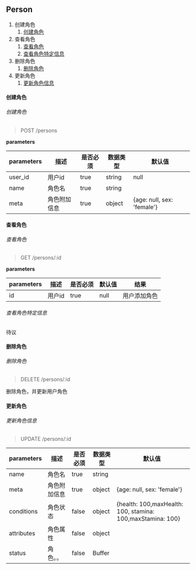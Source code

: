 ## Person

1. 创建角色
    1. [创建角色](#create_person)
2. 查看角色
    1. [查看角色](#get_all_person)
    2. [查看角色特定信息](#get_person_info)
3. 删除角色
    1. [删除角色](#delete_person)
4. 更新角色        
    1. [更新角色信息](#update_person_info)


#### 创建角色

<h6 id="create_preson">创建角色</h6>

> POST /persons

**parameters**

| parameters | 描述 | 是否必须 | 数据类型 | 默认值 |
| ---- | ---- | ---- | ---- | --- |
| user_id | 用户id | true | string | null |
| name | 角色名 | true | string |  |
| meta | 角色附加信息 | true | object | {age: null, sex: 'female'}

#### 查看角色

<h6 id="get_all_person">查看角色</h6>

> GET /persons/:id

**parameters**

| parameters | 描述 | 是否必须 | 默认值 | 结果 |
| ---- | ---- | ---- | ---- | --- |
| id | 用户id | true | null | 用户添加角色 |

<h6 id="get_person_info">查看角色特定信息</h6>

待议

#### 删除角色

<h6 id="delete_person">删除角色</h6>

> DELETE /persons/:id

删除角色，并更新用户角色

#### 更新角色

<h6 id="update_person_info">更新角色信息</h6>

> UPDATE /persons/:id

| parameters | 描述 | 是否必须 | 数据类型 | 默认值 |
| ---- | ---- | ---- | ---- | --- |
| name | 角色名 | true | string |  |
| meta | 角色附加信息 | true | object | {age: null, sex: 'female'}
| conditions | 角色状态 | false | object | {health: 100,maxHealth: 100, stamina: 100,maxStamina: 100} |
| attributes | 角色属性 | false | object | |
| status | 角色。。 | false | Buffer | |
